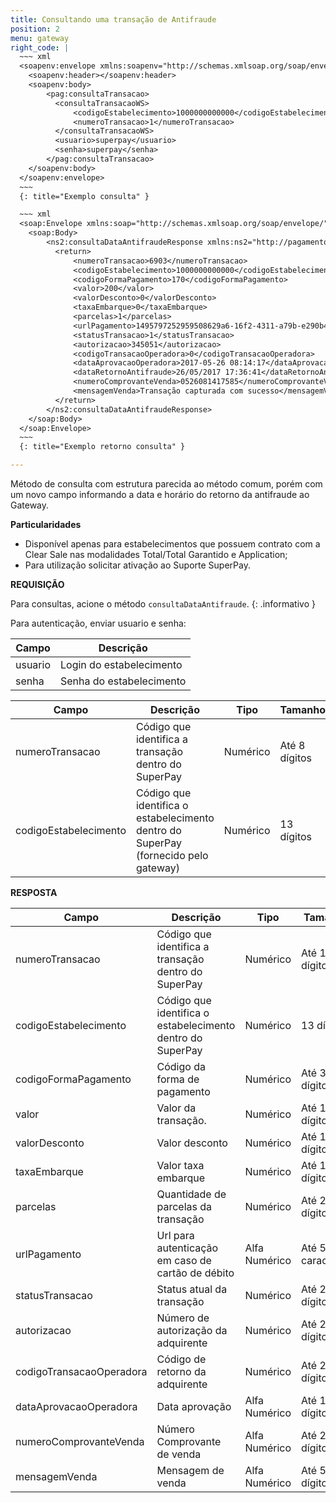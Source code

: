 ```yaml
---
title: Consultando uma transação de Antifraude
position: 2
menu: gateway
right_code: |
  ~~~ xml
  <soapenv:envelope xmlns:soapenv="http://schemas.xmlsoap.org/soap/envelope/" xmlns:pag="http://pagamentos.webservices.superpay.ernet.com.br/">
    <soapenv:header></soapenv:header>
    <soapenv:body>
        <pag:consultaTransacao>
          <consultaTransacaoWS>
              <codigoEstabelecimento>1000000000000</codigoEstabelecimento>
              <numeroTransacao>1</numeroTransacao>
          </consultaTransacaoWS>
          <usuario>superpay</usuario>
          <senha>superpay</senha>
        </pag:consultaTransacao>
    </soapenv:body>
  </soapenv:envelope>
  ~~~
  {: title="Exemplo consulta" }

  ~~~ xml
  <soap:Envelope xmlns:soap="http://schemas.xmlsoap.org/soap/envelope/">
    <soap:Body>
        <ns2:consultaDataAntifraudeResponse xmlns:ns2="http://pagamentos.webservices.superpay.ernet.com.br/">
          <return>
              <numeroTransacao>6903</numeroTransacao>
              <codigoEstabelecimento>1000000000000</codigoEstabelecimento>
              <codigoFormaPagamento>170</codigoFormaPagamento>
              <valor>200</valor>
              <valorDesconto>0</valorDesconto>
              <taxaEmbarque>0</taxaEmbarque>
              <parcelas>1</parcelas>
              <urlPagamento>1495797252959508629a6-16f2-4311-a79b-e290b4d64237</urlPagamento>
              <statusTransacao>1</statusTransacao>
              <autorizacao>345051</autorizacao>
              <codigoTransacaoOperadora>0</codigoTransacaoOperadora>
              <dataAprovacaoOperadora>2017-05-26 08:14:17</dataAprovacaoOperadora>
              <dataRetornoAntifraude>26/05/2017 17:36:41</dataRetornoAntifraude>
              <numeroComprovanteVenda>0526081417585</numeroComprovanteVenda>
              <mensagemVenda>Transação capturada com sucesso</mensagemVenda>
          </return>
        </ns2:consultaDataAntifraudeResponse>
    </soap:Body>
  </soap:Envelope>
  ~~~
  {: title="Exemplo retorno consulta" }

---
```


Método de consulta com estrutura parecida ao método comum, porém com um novo campo informando a data e horário do retorno da antifraude ao Gateway.

**Particularidades**

* Disponível apenas para estabelecimentos que possuem contrato com a Clear Sale nas modalidades Total/Total Garantido e Application;
* Para utilização solicitar ativação ao Suporte SuperPay.

**REQUISIÇÃO**

<i class="fa fa-info-circle" aria-hidden="true"></i> Para consultas, acione o método `consultaDataAntifraude`.
{: .informativo }

Para autenticação, enviar usuario e senha:

| Campo   | Descrição                |
|---------|--------------------------|
| usuario | Login do estabelecimento |
| senha   | Senha do estabelecimento |


| Campo                 | Descrição                                                                           | Tipo     | Tamanho       | Obrigatório |
|-----------------------|-------------------------------------------------------------------------------------|----------|---------------|-------------|
| numeroTransacao       | Código que identifica a transação dentro do SuperPay                                | Numérico | Até 8 dígitos | Sim         |
| codigoEstabelecimento | Código que identifica o estabelecimento dentro do SuperPay (fornecido pelo gateway) | Numérico | 13 dígitos    | Sim         |

**RESPOSTA**

| Campo                    | Descrição                                                  | Tipo          | Tamanho            |
|--------------------------|------------------------------------------------------------|---------------|--------------------|
| numeroTransacao          | Código que identifica a transação dentro do SuperPay       | Numérico      | Até 19 dígitos     |
| codigoEstabelecimento    | Código que identifica o estabelecimento dentro do SuperPay | Numérico      | 13 dígitos         |
| codigoFormaPagamento     | Código da forma de pagamento                               | Numérico      | Até 3 dígitos      |
| valor                    | Valor da transação.                                        | Numérico      | Até 10 dígitos     |
| valorDesconto            | Valor desconto                                             | Numérico      | Até 10 dígitos     |
| taxaEmbarque             | Valor taxa embarque                                        | Numérico      | Até 10 dígitos     |
| parcelas                 | Quantidade de parcelas da transação                        | Numérico      | Até 2 dígitos      |
| urlPagamento             | Url para autenticação em caso de cartão de débito          | Alfa Numérico | Até 500 caracteres |
| statusTransacao          | Status atual da transação                                  | Numérico      | Até 2 dígitos      |
| autorizacao              | Número de autorização da adquirente                        | Numérico      | Até 20 dígitos     |
| codigoTransacaoOperadora | Código de retorno da adquirente                            | Numérico      | Até 20 dígitos     |
| dataAprovacaoOperadora   | Data aprovação                                             | Alfa Numérico | Até 10 dígitos     |
| numeroComprovanteVenda   | Número Comprovante de venda                                | Alfa Numérico | Até 20 dígitos     |
| mensagemVenda            | Mensagem de venda                                          | Alfa Numérico | Até 50 dígitos     |